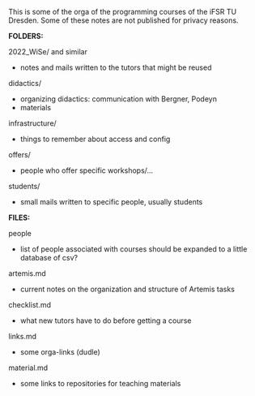 
This is some of the orga of the programming courses of the iFSR TU Dresden.
Some of these notes are not published for privacy reasons.

**FOLDERS:**

2022\_WiSe/	and similar 
*	notes and mails written to the tutors 
		that might be reused

didactics/
*	organizing didactics: communication with Bergner, Podeyn
*	materials

infrastructure/
*	things to remember about access and config

offers/
*	people who offer specific workshops/...

students/
*	small mails written to specific people, usually students

**FILES:**

people
*	list of people associated with courses
		should be expanded to a little database of csv?

artemis.md
*	current notes on the organization and structure of Artemis tasks

checklist.md
*	what new tutors have to do before getting a course

links.md
*	some orga-links (dudle)

material.md
*	some links to repositories for teaching materials
